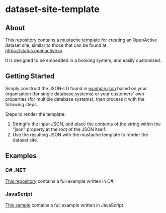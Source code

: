 # dataset-site-template

## About
This repository contains a [mustache template](https://www.openactive.io/dataset-site-template/datasetsite.mustache) for creating an OpenActive dataset site, similar to those that can be found at https://status.openactive.io.

It is designed to be embedded in a booking system, and easily customised.

## Getting Started

Simply construct the JSON-LD found in [example.json](https://www.openactive.io/dataset-site-template/example.json) based on your organisation (for single database systems) or your customers' own properties (for multiple database systems), then process it with the following steps.

Steps to render the template:

1. Stringify the input JSON, and place the contents of the string within the "json" property at the root of the JSON itself.
2. Use the resulting JSON with the mustache template to render the dataset site.

## Examples

### C# .NET
[This repository](https://github.com/openactive/dataset-site-template-example-dotnet) contains a full example written in C#.

### JavaScript
[This sample](https://jsfiddle.net/nickevansuk/msby0vqg/) contains a full example written in JavaScript.

